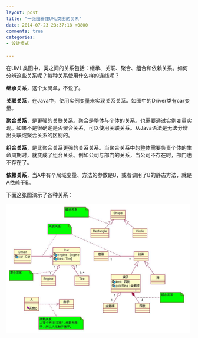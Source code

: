 ```yaml
---
layout: post
title: "一张图看懂UML类图的关系"
date: 2014-07-23 23:37:18 +0800
comments: true
categories: 
- 设计模式

---
```


在UML类图中，类之间的关系包括：继承、关联、聚合、组合和依赖关系。如何分辨这些关系呢？每种关系使用什么样的连线呢？

<!--more-->

**继承关系**，这个太简单，不说了。

**关联关系**，在Java中，使用实例变量来实现关系关系。如图中的Driver类有car变量。

**聚合关系**，是更强的关联关系。聚合是整体与个体的关系。也需要通过实例变量实现。如果不是很确定是否聚合关系，可以使用关联关系。从Java语法是无法分辨出关联或聚合关系的区别的。

**组合关系**，是比聚合关系更强的关系关系。当聚合关系中的整体需要负责个体的生命周期时，就变成了组合关系。例如公司与部门的关系，当公司不存在时，部门也不存在了。

**依赖关系**，当A中有个局域变量、方法的参数是B，或者调用了B的静态方法，就是A依赖于B。

下面这张图演示了各种关系：

![image](/myresource/images/img_blog_20140723.jpg)
